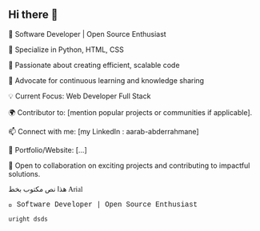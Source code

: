 ## Hi there 👋

🌟 Software Developer | Open Source Enthusiast

🔹 Specialize in Python, HTML, CSS

🔹 Passionate about creating efficient, scalable code

🔹 Advocate for continuous learning and knowledge sharing

💡 Current Focus: Web Developer Full Stack

🌍 Contributor to: [mention popular projects or communities if applicable].

📫 Connect with me: [my LinkedIn : aarab-abderrahmane]

🔗 Portfolio/Website: [...]

🚀 Open to collaboration on exciting projects and contributing to impactful solutions.
<p style="font-family: cursive;">هذا نص مكتوب بخط Arial</p>

<p style="font-family: 'Courier New', Courier, monospace;">🌟 Software Developer | Open Source Enthusiast

`uright
dsds`
